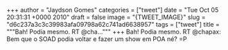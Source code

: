 
+++
author = "Jaydson Gomes"
categories = ["tweet"]
date = "Tue Oct 05 20:31:31 +0000 2010"
draft = false
image = "{TWEET_IMAGE}"
slug = "d6c237a3c3c39983afa09798a62c741ad6638957"
tags = ["tweet"]
title = """Bah! Podia mesmo. RT @cha..."""
+++
Bah! Podia mesmo. RT @chapax: Bem que o SOAD podia voltar e fazer um show em POA né? =P
